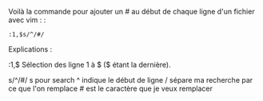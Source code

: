 Voilà la commande pour ajouter un \# au début de chaque ligne d'un
fichier avec vim : :

    :1,$s/^/#/

Explications :

:1,$ Sélection des ligne 1 à $ ($ étant la dernière).

s/^/\#/ s pour search ^ indique le début de ligne / sépare ma recherche
par ce que l'on remplace \# est le caractère que je veux remplacer
